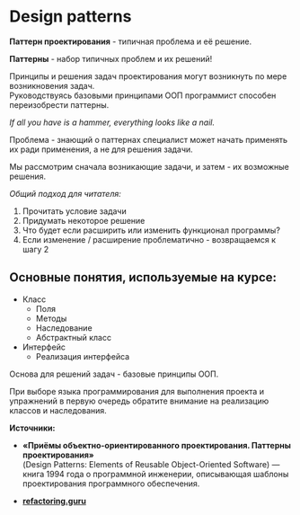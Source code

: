 # Design patterns

**Паттерн проектирования** - типичная проблема и её решение.

**Паттерны** - набор типичных проблем и их решений!

Принципы и решения задач проектирования могут возникнуть по мере возникновения задач.\
Руководствуясь базовыми принципами ООП программист способен переизобрести паттерны.

*If all you have is a hammer, everything looks like a nail.*

Проблема - знающий о паттернах специалист может начать применять их ради применения, а не для решения задачи.

Мы рассмотрим сначала возникающие задачи, и затем - их возможные решения.

*Общий подход для читателя:*
1. Прочитать условие задачи
2. Придумать некоторое решение
3. Что будет если расширить или изменить функционал программы?
4. Если изменение / расширение проблематично - возвращаемся к шагу 2

## Основные понятия, используемые на курсе:
- Класс
    - Поля
    - Методы
    - Наследование
    - Абстрактный класс
- Интерфейс
    - Реализация интерфейса

Основа для решений задач - базовые принципы ООП.

При выборе языка программирования для выполнения проекта и упражнений в первую очередь обратите внимание на реализацию классов и наследования.

**Источники:**
- **«Приёмы объектно-ориентированного проектирования. Паттерны проектирования»**\
(Design Patterns: Elements of Reusable Object-Oriented Software) — книга 1994 года о программной инженерии, описывающая шаблоны проектирования программного обеспечения.

- **[refactoring.guru](https://refactoring.guru/)**
